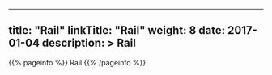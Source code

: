 
---
title: "Rail"
linkTitle: "Rail"
weight: 8
date: 2017-01-04
description: >
 Rail
---

{{% pageinfo %}}
Rail
{{% /pageinfo %}}


